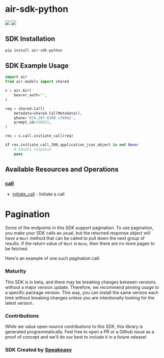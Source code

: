 # air-sdk-python

<div align="left">
    <a href="https://speakeasyapi.dev/"><img src="https://custom-icon-badges.demolab.com/badge/-Built%20By%20Speakeasy-212015?style=for-the-badge&logoColor=FBE331&logo=speakeasy&labelColor=545454" /></a>
    <a href="https://github.com/airventures/sdk-python.git/actions"><img src="https://img.shields.io/github/actions/workflow/status/speakeasy-sdks/bolt-php/speakeasy_sdk_generation.yml?style=for-the-badge" /></a>
    
</div>

<!-- Start SDK Installation -->
## SDK Installation

```bash
pip install air-sdk-python
```
<!-- End SDK Installation -->

## SDK Example Usage
<!-- Start SDK Example Usage -->
```python
import air
from air.models import shared

s = air.Air(
    bearer_auth="",
)

req = shared.Call(
    metadata=shared.CallMetadata(),
    phone='874.397.6390 x76992',
    prompt_id=230621,
)

res = s.call.initiate_call(req)

if res.initiate_call_200_application_json_object is not None:
    # handle response
    pass
```
<!-- End SDK Example Usage -->

<!-- Start SDK Available Operations -->
## Available Resources and Operations


### [call](docs/sdks/call/README.md)

* [initiate_call](docs/sdks/call/README.md#initiate_call) - Initiate a call
<!-- End SDK Available Operations -->



<!-- Start Dev Containers -->

<!-- End Dev Containers -->



<!-- Start Pagination -->
# Pagination

Some of the endpoints in this SDK support pagination. To use pagination, you make your SDK calls as usual, but the
returned response object will have a `Next` method that can be called to pull down the next group of results. If the
return value of `Next` is `None`, then there are no more pages to be fetched.

Here's an example of one such pagination call:
<!-- End Pagination -->

<!-- Placeholder for Future Speakeasy SDK Sections -->



### Maturity

This SDK is in beta, and there may be breaking changes between versions without a major version update. Therefore, we recommend pinning usage
to a specific package version. This way, you can install the same version each time without breaking changes unless you are intentionally
looking for the latest version.

### Contributions

While we value open-source contributions to this SDK, this library is generated programmatically.
Feel free to open a PR or a Github issue as a proof of concept and we'll do our best to include it in a future release!

### SDK Created by [Speakeasy](https://docs.speakeasyapi.dev/docs/using-speakeasy/client-sdks)

